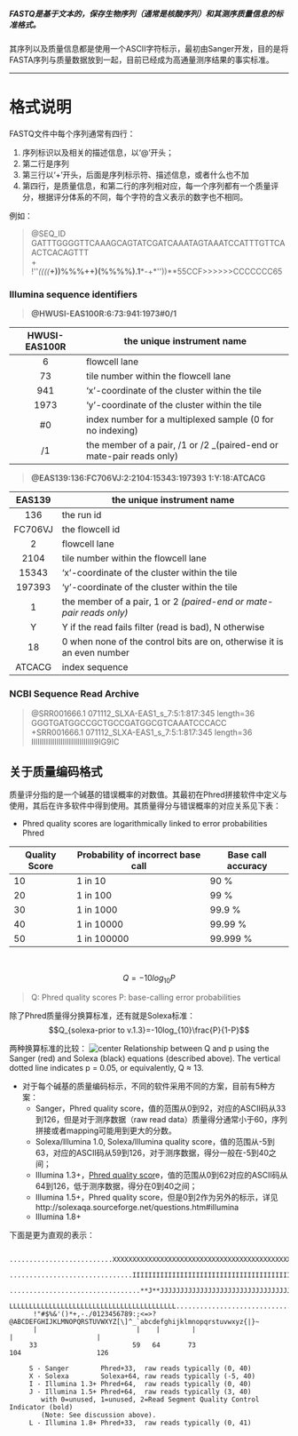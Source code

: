 ##### FASTQ是基于文本的，保存生物序列（通常是核酸序列）和其测序质量信息的标准格式。
其序列以及质量信息都是使用一个ASCII字符标示，最初由Sanger开发，目的是将FASTA序列与质量数据放到一起，目前已经成为高通量测序结果的事实标准。

---

# 格式说明

FASTQ文件中每个序列通常有四行：
1. 序列标识以及相关的描述信息，以‘@’开头；
2. 第二行是序列
3. 第三行以‘+’开头，后面是序列标示符、描述信息，或者什么也不加
4. 第四行，是质量信息，和第二行的序列相对应，每一个序列都有一个质量评分，根据评分体系的不同，每个字符的含义表示的数字也不相同。

例如：  
> @SEQ_ID  
  GATTTGGGGTTCAAAGCAGTATCGATCAAATAGTAAATCCATTTGTTCAACTCACAGTTT  
  \+  
  !''*((((***+))%%%++)(%%%%).1***-+*''))**55CCF>>>>>>CCCCCCC65

###  Illumina sequence identifiers

> **@HWUSI-EAS100R:6:73:941:1973#0/1**

HWUSI-EAS100R | the unique instrument name
:------------:|---------------------------
    6         | flowcell lane
    73        | tile number within the flowcell lane
    941       | ‘x’-coordinate of the cluster within the tile 
    1973      | ‘y’-coordinate of the cluster within the tile
    \#0       | index number for a multiplexed sample (0 for no indexing)
    /1        | the member of a pair, /1 or /2 _(paired-end or mate-pair reads only)

> **@EAS139:136:FC706VJ:2:2104:15343:197393 1:Y:18:ATCACG**

EAS139 | the unique instrument name  
:-----:|---  
   136 | the run id  
FC706VJ| the flowcell id  
   2   | flowcell lane  
  2104 | tile number within the flowcell lane  
 15343 | ‘x’-coordinate of the cluster within the tile  
197393 | ‘y’-coordinate of the cluster within the tile  
  1    | the member of a pair, 1 or 2 _(paired-end or mate-pair reads only)_  
  Y    | Y if the read fails filter (read is bad), N otherwise  
  18   | 0 when none of the control bits are on, otherwise it is an even number  
ATCACG | index sequence  

###  NCBI Sequence Read Archive
  
> @SRR001666.1 071112_SLXA-EAS1_s_7:5:1:817:345 length=36
  GGGTGATGGCCGCTGCCGATGGCGTCAAATCCCACC  
  +SRR001666.1 071112_SLXA-EAS1_s_7:5:1:817:345 length=36  
  IIIIIIIIIIIIIIIIIIIIIIIIIIIIII9IG9IC

## 关于质量编码格式

质量评分指的是一个碱基的错误概率的对数值。其最初在Phred拼接软件中定义与使用，其后在许多软件中得到使用。其质量得分与错误概率的对应关系见下表：
+ Phred quality scores are logarithmically linked to error probabilities Phred

Quality Score | Probability of incorrect base call | Base call accuracy  
---|---|---  
10 | 1 in 10 | 90 %  
20 | 1 in 100 | 99 %  
30 | 1 in 1000 | 99.9 %  
40 | 1 in 10000 | 99.99 %  
50 | 1 in 100000 | 99.999 %  
&nbsp;

$$Q=-10log_{10}P$$
> Q: Phred quality scores 
  P: base-calling error probabilities


除了Phred质量得分换算标准，还有就是Solexa标准：
$$Q_{solexa-prior to v.1.3}=-10log_{10}\frac{P}{1-P}$$

两种换算标准的比较：
![center](/assets/compare.png)
Relationship between Q and p using the Sanger (red) and Solexa (black)
equations (described above). The vertical dotted line indicates p = 0.05, or
equivalently, Q ≈ 13.


+ 对于每个碱基的质量编码标示，不同的软件采用不同的方案，目前有5种方案：
  * Sanger，Phred quality score，值的范围从0到92，对应的ASCII码从33到126，但是对于测序数据（raw read data）质量得分通常小于60，序列拼接或者mapping可能用到更大的分数。
  * Solexa/Illumina 1.0, Solexa/Illumina quality score，值的范围从-5到63，对应的ASCII码从59到126，对于测序数据，得分一般在-5到40之间；
  * Illumina 1.3+，[Phred quality scor](http://en.wikipedia.org/wiki/Phred_quality_score "Phred quality score" )e，值的范围从0到62对应的ASCII码从64到126，低于测序数据，得分在0到40之间；
  * Illumina 1.5+，Phred quality score，但是0到2作为另外的标示，详见http://solexaqa.sourceforge.net/questions.htm#illumina
  * Illumina 1.8+

下面是更为直观的表示：

``` SSSSSSSSSSSSSSSSSSSSSSSSSSSSSSSSSSSSSSSSS.....................................................
      ..........................XXXXXXXXXXXXXXXXXXXXXXXXXXXXXXXXXXXXXXXXXXXXXX......................
      ...............................IIIIIIIIIIIIIIIIIIIIIIIIIIIIIIIIIIIIIIIII......................
      .................................**J**JJJJJJJJJJJJJJJJJJJJJJJJJJJJJJJJJJJJJJ......................
      LLLLLLLLLLLLLLLLLLLLLLLLLLLLLLLLLLLLLLLLLL....................................................
      !"#$%&'()*+,-./0123456789:;<=>?@ABCDEFGHIJKLMNOPQRSTUVWXYZ[\]^_`abcdefghijklmnopqrstuvwxyz{|}~
      |                         |    |        |                              |                     |
     33                        59   64       73                            104                   126
    
     S - Sanger        Phred+33,  raw reads typically (0, 40)
     X - Solexa        Solexa+64, raw reads typically (-5, 40)
     I - Illumina 1.3+ Phred+64,  raw reads typically (0, 40)
     J - Illumina 1.5+ Phred+64,  raw reads typically (3, 40)
        with 0=unused, 1=unused, 2=Read Segment Quality Control Indicator (bold)
        (Note: See discussion above).
     L - Illumina 1.8+ Phred+33,  raw reads typically (0, 41)

```
